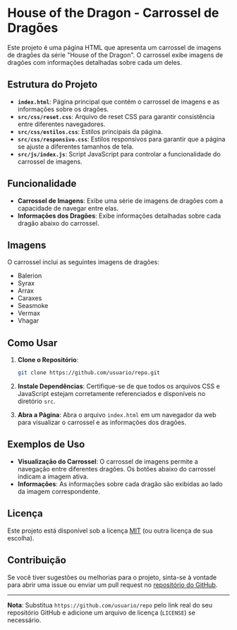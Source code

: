 # House of the Dragon - Carrossel de Dragões

Este projeto é uma página HTML que apresenta um carrossel de imagens de dragões da série "House of the Dragon". O carrossel exibe imagens de dragões com informações detalhadas sobre cada um deles.

## Estrutura do Projeto

- **`index.html`**: Página principal que contém o carrossel de imagens e as informações sobre os dragões.
- **`src/css/reset.css`**: Arquivo de reset CSS para garantir consistência entre diferentes navegadores.
- **`src/css/estilos.css`**: Estilos principais da página.
- **`src/css/responsivo.css`**: Estilos responsivos para garantir que a página se ajuste a diferentes tamanhos de tela.
- **`src/js/index.js`**: Script JavaScript para controlar a funcionalidade do carrossel de imagens.

## Funcionalidade

- **Carrossel de Imagens**: Exibe uma série de imagens de dragões com a capacidade de navegar entre elas.
- **Informações dos Dragões**: Exibe informações detalhadas sobre cada dragão abaixo do carrossel.

## Imagens

O carrossel inclui as seguintes imagens de dragões:
- Balerion
- Syrax
- Arrax
- Caraxes
- Seasmoke
- Vermax
- Vhagar

## Como Usar

1. **Clone o Repositório**:
    ```bash
    git clone https://github.com/usuario/repo.git
    ```

2. **Instale Dependências**:
    Certifique-se de que todos os arquivos CSS e JavaScript estejam corretamente referenciados e disponíveis no diretório `src`.

3. **Abra a Página**:
    Abra o arquivo `index.html` em um navegador da web para visualizar o carrossel e as informações dos dragões.

## Exemplos de Uso

- **Visualização do Carrossel**: O carrossel de imagens permite a navegação entre diferentes dragões. Os botões abaixo do carrossel indicam a imagem ativa.
- **Informações**: As informações sobre cada dragão são exibidas ao lado da imagem correspondente.

## Licença

Este projeto está disponível sob a licença [MIT](LICENSE) (ou outra licença de sua escolha).

## Contribuição

Se você tiver sugestões ou melhorias para o projeto, sinta-se à vontade para abrir uma issue ou enviar um pull request no [repositório do GitHub](https://github.com/usuario/repo).

---

**Nota**: Substitua `https://github.com/usuario/repo` pelo link real do seu repositório GitHub e adicione um arquivo de licença (`LICENSE`) se necessário.
